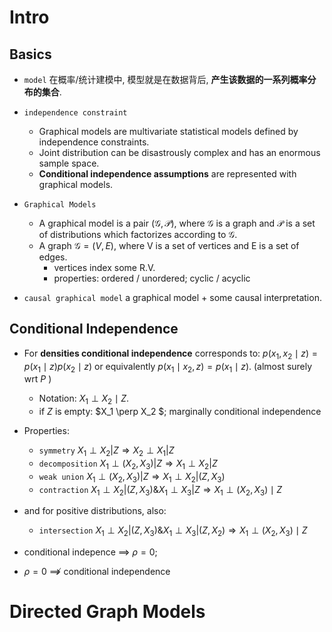 # Intro



## Basics



- `model`  在概率/统计建模中, 模型就是在数据背后, **产生该数据的一系列概率分布的集合**.
- `independence constraint`
  - Graphical models are multivariate statistical models defined by independence constraints.
  - Joint distribution can be disastrously complex and has an enormous sample space.
  - **Conditional independence assumptions** are represented with graphical models.

- `Graphical Models`
  - A graphical model is a pair $(\mathcal{G}, \mathcal{P})$, where $\mathcal{G}$ is a graph and $\mathcal{P}$ is a set of distributions which factorizes according to $\mathcal{G}$.
  - A graph $\mathcal{G} = (V, E)$, where V is a set of vertices and E is a set of edges.
    - vertices index some R.V.
    - properties: ordered / unordered; cyclic / acyclic
- `causal graphical model`  a graphical model + some causal interpretation.





## Conditional Independence



- For **densities conditional independence** corresponds to: $p\left(x_1, x_2 \mid z\right)=p\left(x_1 \mid z\right) p\left(x_2 \mid z\right)$
  or equivalently $p\left(x_1 \mid x_2, z\right)=p\left(x_1 \mid z\right)$. (almost surely wrt $P$ )
  - Notation: $X_1 \perp X_2 \mid Z$.
  - if $Z$ is empty:  $X_1 \perp X_2 $; marginally conditional independence



- Properties:
  - `symmetry` $X_1 \perp X_2\left|Z \Longrightarrow X_2 \perp X_1\right| Z$
  - `decomposition` $X_1 \perp\left(X_2, X_3\right)\left|Z \Longrightarrow X_1 \perp X_2\right| Z$ 
  - `weak union` $X_1 \perp\left(X_2, X_3\right)\left|Z \Longrightarrow X_1 \perp X_2\right|\left(Z, X_3\right)$
  - `contraction` $X_1 \perp X_2\left|\left(Z, X_3\right) \& X_1 \perp X_3\right| Z \Longrightarrow X_1 \perp\left(X_2, X_3\right) \mid Z$ 
- and for positive distributions, also:
  - `intersection` $X_1 \perp X_2\left|\left(Z, X_3\right) \& X_1 \perp X_3\right|\left(Z, X_2\right) \Longrightarrow X_1 \perp\left(X_2, X_3\right) \mid Z$



- conditional indepence $\implies$ $\rho = 0$; 
- $\rho = 0$ $\not \implies$   conditional independence





# Directed Graph Models

